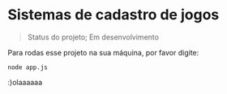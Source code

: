 <h1>Sistemas de cadastro de jogos</h1>

> Status do projeto; Em desenvolvimento

Para rodas esse projeto na sua máquina, por favor digite: 
```
node app.js
```

:)olaaaaaa
